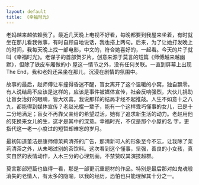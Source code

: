 ```yaml
---
layout: default
title: 《幸福时光》
---
```

老妈越来越依赖我了。最近几天晚上电视不好看，每晚都要到我屋来坐着，有时就坐在那儿看我做事，有时自顾自地说话，我也搭上两句。后来，为了让她打发晚上的时间，我每天晚上找一部电影，中文的，符合她喜好的，一起看。今天的片子就叫《幸福时光》。老谋子的首部贺岁片，创意来源于莫言的短篇《师傅越来越幽默》，但除了铁皮车厢做的小 屋这一情节之外，没有任何关联。一直到屏幕上出现The End，我和老妈还呆坐在那儿，沉浸在剧情的氛围中。

故事的最后，赵师傅让车撞得昏迷不醒，盲女离开了这个温暖的小窝，独自飘零。有人说结局不应该是这样的，应该是事件被媒体宣传，社会反响强烈，大伙儿捐助让盲女治好的眼睛，皆大欢喜。我说那样的结局才经不起推敲。人生不如意十之八九，都能得到媒体宣传？老赵光棍一辈子，能有一个这样乖巧懂事的女儿，已是十二分地满足；盲女不再靠父亲给的希望过活，她有了追求新生活的动力。老赵用他的死换来女儿的生，这才是其中的深意。幸福时光，不仅是那个小屋的名 字，更指代这一老一小度过的短暂却难忘的岁月。

最初知道董洁是康师傅茉莉清茶的广告，那清新可人的形象至今不忘，让我除了茉莉清茶之外，从未喝过别的茶饮料。这次看到这个懂事，坚强，善良的小女孩，真实自然的表情动作，入木三分的心理刻画，不禁赞叹其演技超群。

莫言那部短篇也值得一看，那是一部更沉重题材的作品。特别是最后那对如鬼魂般消失的老情人，有太多的隐喻，以我的经历，恐怕也只能理解其十分之一。

